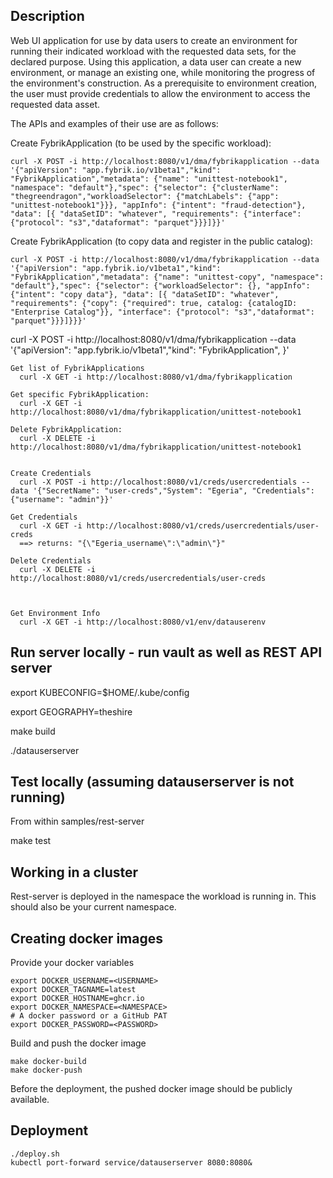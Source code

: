 ## Description

Web UI application for use by data users to create an environment for running their indicated workload with the requested data sets, for the declared purpose. Using this application, a data user can create a new environment, or manage an existing one, while monitoring the progress of the environment's construction. As a prerequisite to environment creation, the user must provide credentials to allow the environment to access the requested data asset.

The APIs and examples of their use are as follows:
  
  Create FybrikApplication (to be used by the specific workload):

	curl -X POST -i http://localhost:8080/v1/dma/fybrikapplication --data '{"apiVersion": "app.fybrik.io/v1beta1","kind": "FybrikApplication","metadata": {"name": "unittest-notebook1", "namespace": "default"},"spec": {"selector": {"clusterName": "thegreendragon","workloadSelector": {"matchLabels": {"app": "unittest-notebook1"}}}, "appInfo": {"intent": "fraud-detection"}, "data": [{ "dataSetID": "whatever", "requirements": {"interface": {"protocol": "s3","dataformat": "parquet"}}}]}}'

  Create FybrikApplication (to copy data and register in the public catalog):

	curl -X POST -i http://localhost:8080/v1/dma/fybrikapplication --data '{"apiVersion": "app.fybrik.io/v1beta1","kind": "FybrikApplication","metadata": {"name": "unittest-copy", "namespace": "default"},"spec": {"selector": {"workloadSelector": {}, "appInfo": {"intent": "copy data"}, "data": [{ "dataSetID": "whatever", "requirements": {"copy": {"required": true, catalog: {catalogID: "Enterprise Catalog"}}, "interface": {"protocol": "s3","dataformat": "parquet"}}}]}}}'

curl -X POST -i http://localhost:8080/v1/dma/fybrikapplication --data '{"apiVersion": "app.fybrik.io/v1beta1","kind": "FybrikApplication", }'

	Get list of FybrikApplications
	  curl -X GET -i http://localhost:8080/v1/dma/fybrikapplication
	
	Get specific FybrikApplication:
	  curl -X GET -i http://localhost:8080/v1/dma/fybrikapplication/unittest-notebook1
	
	Delete FybrikApplication:
	  curl -X DELETE -i http://localhost:8080/v1/dma/fybrikapplication/unittest-notebook1
	
	
	Create Credentials
	  curl -X POST -i http://localhost:8080/v1/creds/usercredentials --data '{"SecretName": "user-creds","System": "Egeria", "Credentials": {"username": "admin"}}'
	
	Get Credentials
	  curl -X GET -i http://localhost:8080/v1/creds/usercredentials/user-creds
	  ==> returns: "{\"Egeria_username\":\"admin\"}"
	
	Delete Credentials
	  curl -X DELETE -i http://localhost:8080/v1/creds/usercredentials/user-creds



	Get Environment Info
	  curl -X GET -i http://localhost:8080/v1/env/datauserenv


## Run server locally - run vault as well as REST API server

export KUBECONFIG=$HOME/.kube/config

export GEOGRAPHY=theshire

make build

./datauserserver

## Test locally (assuming datauserserver is not running)
From within samples/rest-server

make test

## Working in a cluster
Rest-server is deployed in the namespace the workload is running in. This should also be your current namespace.

## Creating docker images

Provide your docker variables

```
export DOCKER_USERNAME=<USERNAME>
export DOCKER_TAGNAME=latest
export DOCKER_HOSTNAME=ghcr.io
export DOCKER_NAMESPACE=<NAMESPACE>
# A docker password or a GitHub PAT
export DOCKER_PASSWORD=<PASSWORD>
```

Build and push the docker image
```
make docker-build
make docker-push
```

Before the deployment, the pushed docker image should be publicly available.


## Deployment

```
./deploy.sh
kubectl port-forward service/datauserserver 8080:8080&
```

